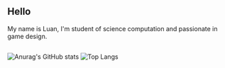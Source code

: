 ## Hello
My name is Luan, I'm student of science computation and passionate in game design.

## 

![Anurag's GitHub stats](https://github-readme-stats.vercel.app/api?username=Luan-Marc&hide=contribs,prs&show_icons=true&theme=gruvbox&bg_color=00000000&card_width=470)
![Top Langs](https://github-readme-stats.vercel.app/api/top-langs/?username=anuraghazra&layout=compact&theme=gruvbox&bg_color=00000000)

